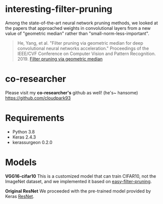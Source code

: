 # interesting-filter-pruning

Among the state-of-the-art neural network pruning methods, we looked at the papers that approached weights in convolutional layers from a new value of "geometric median" rather than "small-norm-less-important".

> He, Yang, et al. "Filter pruning via geometric median for deep convolutional neural networks acceleration." Proceedings of the IEEE/CVF Conference on Computer Vision and Pattern Recognition. 2019. [Filter pruning via geometric median](https://openaccess.thecvf.com/content_CVPR_2019/html/He_Filter_Pruning_via_Geometric_Median_for_Deep_Convolutional_Neural_Networks_CVPR_2019_paper.html)

# co-researcher
Please visit my **co-researcher's** github as well! (he's~ hansome)
https://github.com/cloudpark93

# Requirements
- Python 3.8
- Keras 2.4.3
- kerassurgeon 0.2.0


# Models
**VGG16-cifar10** This is a customized model that can train CIFAR10, not the ImageNet dataset, and we implemented it based on [easy-filter-pruning](https://github.com/cloudpark93/easy-filter-pruning).

**Original ResNet** We proceeded with the pre-trained model provided by Keras [ResNet](https://keras.io/api/applications/).
